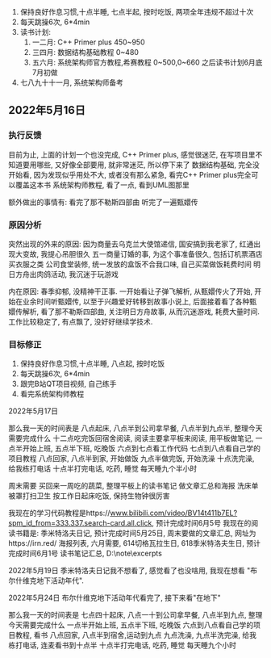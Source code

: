 1. 保持良好作息习惯,十点半睡, 七点半起, 按时吃饭, 两项全年违规不超过十次
2. 每天跳操6次, 6*4min
3. 读书计划:
    1. 一二月: C++ Primer plus   450~950
    2. 三四月: 数据结构基础教程    0~480
    3. 五六月: 系统架构师官方教程,希赛教程    0~500,0~660
    之后读书计划6月底7月初做
4. 七八九十十一月, 系统架构师备考


## 2022年5月16日
### 执行反馈
目前为止, 上面的计划一个也没完成, 
C++ Primer plus, 感觉很迷茫, 在写项目里不知道要用哪些, 又好像全部要用, 就非常迷茫, 所以停下来了
数据结构基础, 完全没开始看, 因为发现似乎用处不大, 或者没有那么紧急, 看完C++ Primer plus完全可以覆盖这本书
系统架构师教程, 看了一点, 看到UML图那里

额外做出的事情有:
    看完了那不勒斯四部曲
    听完了一遍甄嬛传

### 原因分析
突然出现的外来的原因:
    因为商量去乌克兰大使馆递信, 国安搞到我老家了, 红通出现大变故, 我提心吊胆很久
    五一商量订婚的事, 为这个事准备很久, 包括订机票酒店买衣服之类
    公司食堂装修, 统一发放的盒饭不合我口味, 自己买菜做饭耗费时间
    明日方舟出肉鸽活动, 我沉迷于玩游戏

内在原因:
    春季抑郁, 没精神干正事.
    一开始看让子弹飞解析, 从甄嬛传火了开始, 开始在业余时间听甄嬛传, 以至于兴趣爱好转移到故事小说上, 后面接着看了各种甄嬛传解析, 看了那不勒斯四部曲, 关注明日方舟故事, 从而沉迷游戏, 耗费大量时间.
    工作比较稳定了, 有点飘了, 没好好继续学技术.

### 目标修正
1. 保持良好作息习惯,十点半睡, 八点起, 按时吃饭
2. 每天跳操6次, 6*4min
3. 跟完B站QT项目视频, 自己练手
4. 看完系统架构师教程

2022年5月17日

那么我一天的时间表是
八点起床, 
八点半到公司拿早餐, 
八点半到九点半, 整理今天需要完成什么
十二点吃完饭回宿舍阅读, 阅读主要拿平板来阅读, 用平板做笔记, 
一点半开始上班, 
五点半下班, 吃晚饭
六点到七点看工作代码
七点到八点看自己学的项目教程
八点回家, 
八点半到家, 开始做饭
九点半做完饭, 开始洗澡
十点洗完澡, 给我栋打电话
十点半打完电话, 吃药, 睡觉
每天睡九个半小时


周末需要
买回来一周吃的蔬菜, 
整理平板上的读书笔记
做文章汇总和海报
洗床单被罩打扫卫生
按工作日起床吃饭, 保持生物钟很厉害

我现在的学习代码教程是https://www.bilibili.com/video/BV14t411b7EL?spm_id_from=333.337.search-card.all.click, 预计完成时间6月5号
我现在的阅读书籍是: 季米特洛夫日记, 预计完成时间5月25日, 
周末要做的文章汇总, 网址为https://irn.red/
        海报列表, 六月需要, 614切格瓦拉生日, 618季米特洛夫生日, 预计完成时间6月1号
        读书笔记汇总, D:\note\excerpts

2022年5月19日
季米特洛夫日记我不想看了, 感觉看了也没啥用, 我现在想看 "布尔什维克地下活动年代".

2022年5月24日
布尔什维克地下活动年代看完了, 接下来看"在地下"

那么我一天的时间表是
七点四十起床, 
八点一十到公司拿早餐, 
八点半到九点, 整理今天需要完成什么
一点半开始上班, 
五点半下班, 吃晚饭
六点到八点看自己学的项目教程, 看书
八点回家, 
八点半到宿舍,运动到九点
九点洗澡,
九点半洗完澡, 给我栋打电话, 连麦看书到十点半
十点半打完电话, 吃药, 睡觉
每天睡九个小时

